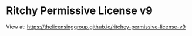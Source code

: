 # Ritchy Permissive License v9

View at: https://thelicensinggroup.github.io/ritchey-permissive-license-v9